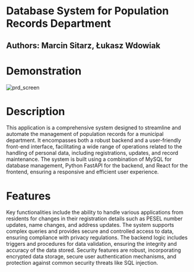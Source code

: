 # Database System for Population Records Department
## Authors: Marcin Sitarz, Łukasz Wdowiak

# Demonstration
![prd_screen](https://github.com/Eastman16/PRD/assets/129722863/f07ebc2c-35ee-4205-9fc0-e8d117ea0d3e)

# Description
This application is a comprehensive system designed to streamline and automate the management of population records for a municipal department. It encompasses both a robust backend and a user-friendly front-end interface, facilitating a wide range of operations related to the handling of personal data, including registrations, updates, and record maintenance. The system is built using a combination of MySQL for database management, Python FastAPI for the backend, and React for the frontend, ensuring a responsive and efficient user experience.

# Features
Key functionalities include the ability to handle various applications from residents for changes in their registration details such as PESEL number updates, name changes, and address updates. The system supports complex queries and provides secure and controlled access to data, ensuring compliance with privacy regulations. The backend logic includes triggers and procedures for data validation, ensuring the integrity and accuracy of the data stored. Security features are robust, incorporating encrypted data storage, secure user authentication mechanisms, and protection against common security threats like SQL injection.
